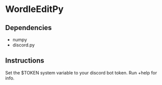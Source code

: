 # WordleEditPy

## Dependencies
- numpy
- discord.py

## Instructions
Set the $TOKEN system variable to your discord bot token. Run +help for info.
